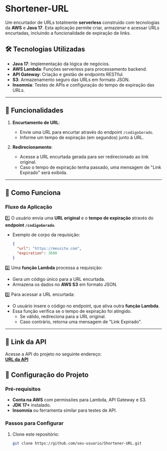 # Shortener-URL  

Um encurtador de URLs totalmente **serverless** construído com tecnologias da **AWS** e **Java 17**. Esta aplicação permite criar, armazenar e acessar URLs encurtadas, incluindo a funcionalidade de expiração de links.  

## 🛠️ Tecnologias Utilizadas  
- **Java 17**: Implementação da lógica de negócios.  
- **AWS Lambda**: Funções serverless para processamento backend.  
- **API Gateway**: Criação e gestão de endpoints RESTful.  
- **S3**: Armazenamento seguro das URLs em formato JSON.  
- **Insomnia**: Testes de APIs e configuração do tempo de expiração das URLs.  

---

## 🚀 Funcionalidades  
1. **Encurtamento de URL**:  
   - Envie uma URL para encurtar através do endpoint `/codigoGerado`.  
   - Informe um tempo de expiração (em segundos) junto à URL.  

2. **Redirecionamento**:  
   - Acesse a URL encurtada gerada para ser redirecionado ao link original.  
   - Caso o tempo de expiração tenha passado, uma mensagem de "Link Expirado" será exibida.  

---

## 🎯 Como Funciona  

### Fluxo da Aplicação  
1️⃣ O usuário envia uma **URL original** e o **tempo de expiração** através do **endpoint `/codigoGerado`**.  
   - Exemplo de corpo da requisição:  
     ```json
     {
       "url": "https://meusite.com",
       "expiration": 3600
     }
     ```  

2️⃣ Uma **função Lambda** processa a requisição:  
   - Gera um código único para a URL encurtada.  
   - Armazena os dados no **AWS S3** em formato JSON.  

3️⃣ Para acessar a URL encurtada:  
   - O usuário insere o código no endpoint, que ativa outra **função Lambda**.  
   - Essa função verifica se o tempo de expiração foi atingido.  
     - Se válido, redireciona para a URL original.  
     - Caso contrário, retorna uma mensagem de "Link Expirado".  

---

## 🔗 Link da API  
Acesse a API do projeto no seguinte endereço:  
**[URL da API](https://api-seuprojeto.com](https://nez82ioq87.execute-api.eu-north-1.amazonaws.com))**  

## 🔧 Configuração do Projeto  

### Pré-requisitos  
- **Conta na AWS** com permissões para Lambda, API Gateway e S3.  
- **JDK 17+** instalado.  
- **Insomnia** ou ferramenta similar para testes de API.  

### Passos para Configurar  
1. Clone este repositório:  
   ```bash
   git clone https://github.com/seu-usuario/Shortener-URL.git
